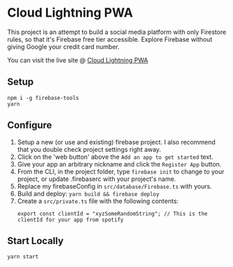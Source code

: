 <!-- Comment -->

# Cloud Lightning PWA

This project is an attempt to build a social media platform with only Firestore rules, so that it's Firebase free tier accessible. Explore Firebase without giving Google your credit card number.

You can visit the live site @ [Cloud Lightning PWA](https://cloud-lightning-lite.web.app/)

## Setup

```
npm i -g firebase-tools
yarn
```

## Configure

1. Setup a new (or use and existing) firebase project. I also recommend that you double check project settings right away.
2. Click on the 'web button' above the `Add an app to get started` text.
3. Give your app an arbitrary nickname and click the `Register App` button.
4. From the CLI, in the project folder, type `firebase init` to change to your project, or update .firebaserc with your project's name.
5. Replace my firebaseConfig in `src/database/Firebase.ts` with yours.
6. Build and deploy: `yarn build && firebase deploy`
7. Create a `src/private.ts` file with the following contents:
   ```
   export const clientId = "xyzSomeRandomString"; // This is the clientId for your app from spotify
   ```

## Start Locally

```
yarn start
```
